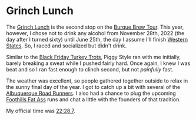 # Grinch Lunch

The [Grinch
Lunch](https://www.facebook.com/events/1307112846691234) is the
second stop on the [Burque Brew
Tour](https://www.abqroadrunners.com/burque-brewery-tour.html). This
year, however, I chose not to drink any alcohol from November 28th,
2022 (the day after I turned sixty) until June 25th, the day I assume
I'll finish [Western States](https://www.wser.org/). So, I raced and
socialized but didn't drink.

Similar to the [Black Friday Turkey Trots](black_friday.md), Piggy
Style ran with me initially, barely breaking a sweat while I pushed
fairly hard.  Once again, I knew I was beat and so I ran fast enough
to clinch second, but not _painfully_ fast.

The weather was excellent, so people gathered together outside to
relax in the sunny final day of the year. I got to catch up a bit with
several of the [Albuquerque Road
Runners](https://www.abqroadrunners.com/). I also had a chance to plug
the upcoming [Foothills Fat
Ass](https://newmexicofa50k.wordpress.com/foothills-50k/) runs and
chat a little with the founders of that tradition.

My official time was [22:28.7](https://www.webscorer.com/racedetails?raceid=301215&did=361733).
